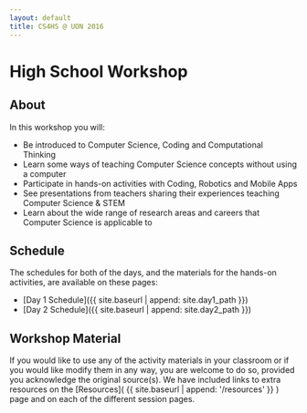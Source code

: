 ```yaml
---
layout: default
title: CS4HS @ UON 2016
---
```


# High School Workshop

## About

In this workshop you will:

- Be introduced to Computer Science, Coding and Computational Thinking
- Learn some ways of teaching Computer Science concepts without using a computer
- Participate in hands-on activities with Coding, Robotics and Mobile Apps
- See presentations from teachers sharing their experiences teaching Computer Science & STEM
- Learn about the wide range of research areas and careers that Computer Science is applicable to

## Schedule 

The schedules for both of the days, and the materials for the hands-on activities, are available on these pages:

- [Day 1 Schedule]({{ site.baseurl | append: site.day1_path }})
- [Day 2 Schedule]({{ site.baseurl | append: site.day2_path }})

## Workshop Material

If you would like to use any of the activity materials in your classroom or if you would like modify them in any way, you are welcome to do so, provided you acknowledge the original source(s).
We have included links to extra resources on the [Resources]( {{ site.baseurl | append: '/resources' }} ) page and on each of the different session pages.